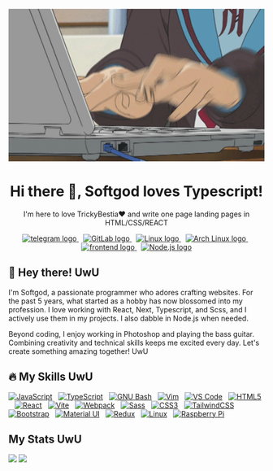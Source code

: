 <br clear="both">

<div align="center">
  <img height="300" width="600" src="/main.gif"  />
</div>

###

<h1 align="center">Hi there 👋, Softgod loves Typescript!</h1>
<p align="center">I'm here to love TrickyBestia❤ and write one page landing pages in HTML/CSS/REACT</p>

<div align="center">
  <a href="https://t.me/Softgod" target="_blank">
    <img src="https://img.shields.io/static/v1?message=Telegram&logo=telegram&label=&color=2CA5E0&logoColor=white&labelColor=2CA5E0" height="32" alt="telegram logo" />
  </a>
  <img width="5" />
  <a href="https://gitlab.com/Softgod4" target="_blank">
    <img src="https://img.shields.io/static/v1?message=GitLab&logo=GitLab&label=&color=FC6D26&logoColor=white&labelColor=FC6D26" height="32" alt="GitLab logo" />
  </a>
  <img width="5" />
  <a href="https://kernel.org" target="_blank">
    <img src="https://img.shields.io/static/v1?message=Linux&logo=Linux&label=&color=FCC624&logoColor=white&color=white&labelColor=5D5D5D" height="32" alt="Linux logo" />
  </a>
  <img width="5" />
  <a href="https://kernel.org" target="_blank">
    <img src="https://img.shields.io/static/v1?message=Arch Linux&logo=Arch Linux&label=&color=1793D1&logoColor=white&labelColor=1793D1" height="32" alt="Arch Linux logo" />
  </a>
  <img width="5" />
  <a href="https://learn.javascript.ru/" target="_blank">
    <img src="https://img.shields.io/static/v1?message=Frontend&logo=html5&label=&color=E34F26&logoColor=white&labelColor=E34F26" height="32" alt="frontend logo" />
  </a>
  <img width="5" />
  <a href="https://nodejs.org/" target="_blank">
    <img src="https://img.shields.io/static/v1?message=Node.js&logo=node.js&label=&color=339933&logoColor=white&labelColor=339933" height="32" alt="Node.js logo" />
  </a>
</div>

###

<h2 align="left">🌟 Hey there! UwU</h3>

<p align='left'>I'm Softgod, a passionate programmer who adores crafting websites. For the past 5 years, what started as a hobby has now blossomed into my profession. I love working with React, Next, Typescript, and Scss, and I actively use them in my projects. I also dabble in Node.js when needed.

Beyond coding, I enjoy working in Photoshop and playing the bass guitar. Combining creativity and technical skills keeps me excited every day. Let's create something amazing together!  UwU</p>

###

<h2 align="left">🔥 My Skills UwU</h2>

<p align="left">
<a href="https://developer.mozilla.org/en-US/docs/Web/JavaScript" target="_blank" rel="noreferrer"><img src="https://raw.githubusercontent.com/danielcranney/readme-generator/main/public/icons/skills/javascript-colored.svg" width="36" height="36" alt="JavaScript" /></a><img width="12" /><a href="https://www.typescriptlang.org/" target="_blank" rel="noreferrer"><img src="https://raw.githubusercontent.com/danielcranney/readme-generator/main/public/icons/skills/typescript-colored.svg" width="36" height="36" alt="TypeScript" /></a><img width="12" /><a href="https://www.gnu.org/software/bash/" target="_blank" rel="noreferrer"><img src="https://raw.githubusercontent.com/danielcranney/readme-generator/main/public/icons/skills/gnubash.svg" width="36" height="36" alt="GNU Bash" /><img width="12" /></a><a href="https://www.vim.org/" target="_blank" rel="noreferrer"><img src="https://raw.githubusercontent.com/danielcranney/readme-generator/main/public/icons/skills/vim.svg" width="36" height="36" alt="Vim" /><img width="12" /></a><a href="https://code.visualstudio.com/" target="_blank" rel="noreferrer"><img src="https://raw.githubusercontent.com/danielcranney/readme-generator/main/public/icons/skills/visualstudiocode.svg" width="36" height="36" alt="VS Code" /></a><img width="12" /><a href="https://developer.mozilla.org/en-US/docs/Glossary/HTML5" target="_blank" rel="noreferrer"><img src="https://raw.githubusercontent.com/danielcranney/readme-generator/main/public/icons/skills/html5-colored.svg" width="36" height="36" alt="HTML5" /></a><img width="12" /><a href="https://reactjs.org/" target="_blank" rel="noreferrer"><img src="https://raw.githubusercontent.com/danielcranney/readme-generator/main/public/icons/skills/react-colored.svg" width="36" height="36" alt="React" /></a><img width="12" /><a href="https://vitejs.dev/" target="_blank" rel="noreferrer"><img src="https://raw.githubusercontent.com/danielcranney/readme-generator/main/public/icons/skills/vite-colored.svg" width="36" height="36" alt="Vite" /></a><img width="12" /><a href="https://webpack.js.org/" target="_blank" rel="noreferrer"><img src="https://raw.githubusercontent.com/danielcranney/readme-generator/main/public/icons/skills/webpack-colored.svg" width="36" height="36" alt="Webpack" /></a><img width="12" /><a href="https://sass-lang.com/" target="_blank" rel="noreferrer"><img src="https://raw.githubusercontent.com/danielcranney/readme-generator/main/public/icons/skills/sass-colored.svg" width="36" height="36" alt="Sass" /></a><img width="12" /><a href="https://www.w3.org/TR/CSS/#css" target="_blank" rel="noreferrer"><img src="https://raw.githubusercontent.com/danielcranney/readme-generator/main/public/icons/skills/css3-colored.svg" width="36" height="36" alt="CSS3" /></a><img width="12" /><a href="https://tailwindcss.com/" target="_blank" rel="noreferrer"><img src="https://raw.githubusercontent.com/danielcranney/readme-generator/main/public/icons/skills/tailwindcss-colored.svg" width="36" height="36" alt="TailwindCSS" /></a><img width="12" /><a href="https://getbootstrap.com/" target="_blank" rel="noreferrer"><img src="https://raw.githubusercontent.com/danielcranney/readme-generator/main/public/icons/skills/bootstrap-colored.svg" width="36" height="36" alt="Bootstrap" /></a><img width="12" /><a href="https://mui.com/" target="_blank" rel="noreferrer"><img src="https://raw.githubusercontent.com/danielcranney/readme-generator/main/public/icons/skills/materialui-colored.svg" width="36" height="36" alt="Material UI" /></a><img width="12" /><a href="https://redux.js.org/" target="_blank" rel="noreferrer"><img src="https://raw.githubusercontent.com/danielcranney/readme-generator/main/public/icons/skills/redux-colored.svg" width="36" height="36" alt="Redux" /></a><img width="12" /><a href="https://www.linux.org" target="_blank" rel="noreferrer"><img src="https://raw.githubusercontent.com/danielcranney/readme-generator/main/public/icons/skills/linux-colored.svg" width="36" height="36" alt="Linux" /></a><img width="12" /><a href="https://www.raspberrypi.org/" target="_blank" rel="noreferrer"><img src="https://raw.githubusercontent.com/danielcranney/readme-generator/main/public/icons/skills/raspberrypi-colored.svg" width="36" height="36" alt="Raspberry Pi" /></a>
</p>

<h2 align='left'>My Stats UwU</h2>

<div align='start'>
  <img src="https://github-readme-stats.vercel.app/api/top-langs/?username=Softgod4&layout=donut&theme=transparent&hide_border=true" height="200px"/>
  <img src="https://github.r2v.ch/codewars?user=Softgod4&theme=gradient_purple_dark_by_level&top_languages=false" height="200px"/>
</div>

